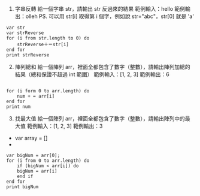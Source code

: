 1. 字串反轉
給一個字串 str，請輸出 str 反過來的結果
範例輸入：hello
範例輸出：olleh
PS. 可以用 str[i] 取得第 i 個字，例如說 str="abc"，str[0] 就是 'a'

```
var str
var strReverse
for (i from str.length to 0) do
    strReverse＋＝str[i]
end for
print strReverse
```

2. 陣列總和
給一個陣列 arr，裡面全都包含了數字（整數），請輸出陣列加總的結果（總和保證不超過 int 範圍）
範例輸入：[1, 2, 3]
範例輸出：6

```

for (i form 0 to arr.length) do
    num + = arr[i]
end for
print num
```


3. 找最大值
給一個陣列 arr，裡面全都包含了數字（整數），請輸出陣列中的最大值
範例輸入：[1, 2, 3]
範例輸出：3

- var array = [] 
- 

```
var bigNum = arr[0];
for (i from 0 to arr.length) do
    if (bigNum < arr[i]) do
    bigNum = arr[i]
    end if
end for
print bigNum
```